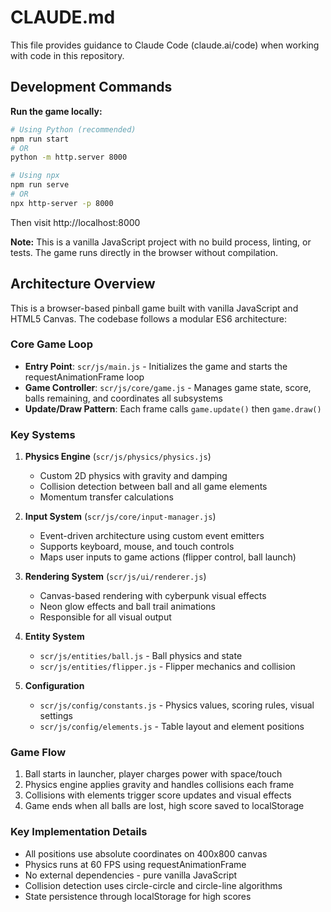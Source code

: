 # CLAUDE.md

This file provides guidance to Claude Code (claude.ai/code) when working with code in this repository.

## Development Commands

**Run the game locally:**
```bash
# Using Python (recommended)
npm run start
# OR
python -m http.server 8000

# Using npx
npm run serve
# OR
npx http-server -p 8000
```

Then visit http://localhost:8000

**Note:** This is a vanilla JavaScript project with no build process, linting, or tests. The game runs directly in the browser without compilation.

## Architecture Overview

This is a browser-based pinball game built with vanilla JavaScript and HTML5 Canvas. The codebase follows a modular ES6 architecture:

### Core Game Loop
- **Entry Point**: `scr/js/main.js` - Initializes the game and starts the requestAnimationFrame loop
- **Game Controller**: `scr/js/core/game.js` - Manages game state, score, balls remaining, and coordinates all subsystems
- **Update/Draw Pattern**: Each frame calls `game.update()` then `game.draw()`

### Key Systems

1. **Physics Engine** (`scr/js/physics/physics.js`)
   - Custom 2D physics with gravity and damping
   - Collision detection between ball and all game elements
   - Momentum transfer calculations

2. **Input System** (`scr/js/core/input-manager.js`)
   - Event-driven architecture using custom event emitters
   - Supports keyboard, mouse, and touch controls
   - Maps user inputs to game actions (flipper control, ball launch)

3. **Rendering System** (`scr/js/ui/renderer.js`)
   - Canvas-based rendering with cyberpunk visual effects
   - Neon glow effects and ball trail animations
   - Responsible for all visual output

4. **Entity System**
   - `scr/js/entities/ball.js` - Ball physics and state
   - `scr/js/entities/flipper.js` - Flipper mechanics and collision

5. **Configuration**
   - `scr/js/config/constants.js` - Physics values, scoring rules, visual settings
   - `scr/js/config/elements.js` - Table layout and element positions

### Game Flow
1. Ball starts in launcher, player charges power with space/touch
2. Physics engine applies gravity and handles collisions each frame
3. Collisions with elements trigger score updates and visual effects
4. Game ends when all balls are lost, high score saved to localStorage

### Key Implementation Details
- All positions use absolute coordinates on 400x800 canvas
- Physics runs at 60 FPS using requestAnimationFrame
- No external dependencies - pure vanilla JavaScript
- Collision detection uses circle-circle and circle-line algorithms
- State persistence through localStorage for high scores